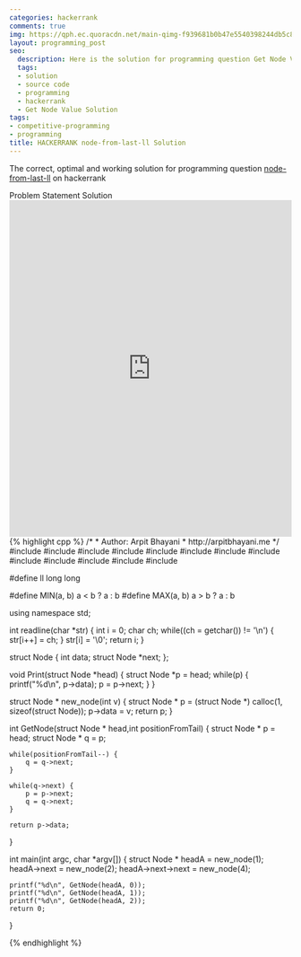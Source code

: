 ```yaml
---
categories: hackerrank
comments: true
img: https://qph.ec.quoracdn.net/main-qimg-f939681b0b47e5540398244db5c8966f?convert_to_webp=true
layout: programming_post
seo:
  description: Here is the solution for programming question Get Node Value on hackerrank
  tags:
  - solution
  - source code
  - programming
  - hackerrank
  - Get Node Value Solution
tags:
- competitive-programming
- programming
title: HACKERRANK node-from-last-ll Solution
---
```

The correct, optimal and working solution for programming question [node-from-last-ll](https://www.hackerrank.com/challenges/get-the-value-of-the-node-at-a-specific-position-from-the-tail) on hackerrank

<div class="ui secondary pointing large menu">
  <a class="grey item" data-tab="problem-statement">
    Problem Statement
  </a>
  <a class="active item grey" data-tab="solution">
    Solution
  </a>
</div>
<div class="ui bottom attached tab" data-tab="problem-statement">
    <iframe src="https://www.hackerrank.com/challenges/get-the-value-of-the-node-at-a-specific-position-from-the-tail" width="100%" height="600px" style="overflow: scroll; border: none;"></iframe>
</div>
<div class="ui bottom attached active tab" data-tab="solution">
{% highlight cpp %}
/*
 *  Author: Arpit Bhayani
 *  http://arpitbhayani.me
 */
#include <cmath>
#include <cstdio>
#include <cstdlib>
#include <climits>
#include <deque>
#include <iostream>
#include <list>
#include <limits>
#include <map>
#include <queue>
#include <set>
#include <stack>
#include <vector>

#define ll long long

#define MIN(a, b) a < b ? a : b
#define MAX(a, b) a > b ? a : b

using namespace std;

int readline(char *str) {
    int i = 0;
    char ch;
    while((ch = getchar()) != '\n') {
        str[i++] = ch;
    }
    str[i] = '\0';
    return i;
}

struct Node {
    int data;
    struct Node *next;
};

void Print(struct Node *head) {
    struct Node *p = head;
    while(p) {
        printf("%d\n", p->data);
        p = p->next;
    }
}

struct Node * new_node(int v) {
    struct Node * p = (struct Node *) calloc(1, sizeof(struct Node));
    p->data = v;
    return p;
}

int GetNode(struct Node * head,int positionFromTail) {
    struct Node * p = head;
    struct Node * q = p;

    while(positionFromTail--) {
        q = q->next;
    }

    while(q->next) {
        p = p->next;
        q = q->next;
    }

    return p->data;
}

int main(int argc, char *argv[]) {
    struct Node * headA = new_node(1);
    headA->next = new_node(2);
    headA->next->next = new_node(4);

    printf("%d\n", GetNode(headA, 0));
    printf("%d\n", GetNode(headA, 1));
    printf("%d\n", GetNode(headA, 2));
    return 0;
}

{% endhighlight %}
</div>
